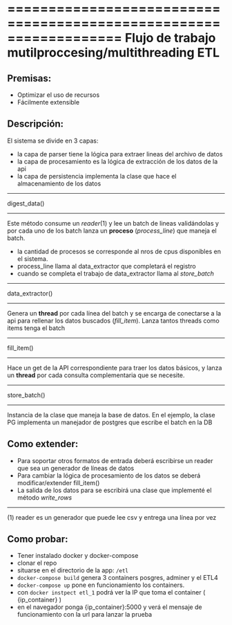 ==================================================================
Flujo de trabajo mutilproccesing/multithreading ETL
==================================================================
Premisas:
---------
 * Optimizar el uso de recursos
 * Fácilmente extensible

Descripción:
------------
El sistema se divide en 3 capas:
 * la capa de parser tiene la lógica para extraer lineas del archivo de datos
 * la capa de procesamiento es la lógica de extracción de los datos de la api
 * la capa de persistencia implementa la clase que hace el almacenamiento de los datos

***************
digest_data() 
***************
Este método consume un *reader*(1) y lee un batch de lineas validándolas y por cada uno de los batch lanza un **proceso** (*process_line*) que maneja el batch.
 - la cantidad de procesos se corresponde al nros de cpus disponibles en el sistema.
 - process_line llama al data_extractor que completará el registro
 - cuando se completa el trabajo de data_extractor llama al *store_batch*

***************
data_extractor()
***************
Genera un **thread** por cada línea del batch y se encarga de conectarse a la api para rellenar los datos buscados (*fill_item*). Lanza tantos threads como items tenga el batch

***************
fill_item()
***************
Hace un get de la API correspondiente para traer los datos básicos, y lanza un **thread** por cada consulta complementaria que se necesite.

***************
store_batch()
***************
Instancia de la clase que maneja la base de datos. En el ejemplo, la clase PG implementa un manejador
de postgres que escribe el batch en la DB

Como extender:
--------------
 * Para soportar otros formatos de entrada deberá escribirse un reader que sea un generador de líneas de datos
 * Para cambiar la lógica de procesamiento de los datos se deberá modificar/extender fill_item()
 * La salida de los datos para se escribirá una clase que implementé el método *write_rows*  

***********
(1) reader es un generador que puede lee csv y entrega una línea por vez 

Como probar:
--------------
 * Tener instalado docker y docker-compose
 * clonar el repo
 * situarse en el directorio de la app: ``/etl`` 
 * ``docker-compose build`` genera 3 containers posgres, adminer y el ETL4
 * ``docker-compose up`` pone en funcionamiento los containers.
 * con ``docker instpect etl_1`` podrá ver la IP que toma el container ( {ip_container} )
 * en el navegador ponga {ip_container}:5000 y verá el mensaje de funcionamiento con la url para lanzar la prueba
